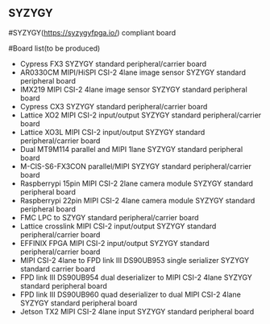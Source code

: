 ## SYZYGY

#SYZYGY(https://syzygyfpga.io/) compliant board

#Board list(to be produced) 
- Cypress FX3 SYZYGY standard peripheral/carrier board
- AR0330CM MIPI/HiSPI CSI-2 4lane image sensor SYZYGY standard peripheral board
- IMX219 MIPI CSI-2 4lane image sensor SYZYGY standard peripheral board
- Cypress CX3 SYZYGY standard peripheral/carrier board
- Lattice XO2 MIPI CSI-2 input/output SYZYGY standard peripheral/carrier board
- Lattice XO3L MIPI CSI-2 input/output SYZYGY standard peripheral/carrier board
- Dual MT9M114 parallel and MIPI 1lane SYZYGY standard peripheral board
- M-CIS-S6-FX3CON parallel/MIPI SYZYGY standard peripheral/carrier board
- Raspberrypi 15pin MIPI CSI-2 2lane camera module SYZYGY standard peripheral board
- Raspberrypi 22pin MIPI CSI-2 4lane camera module SYZYGY standard peripheral board
- FMC LPC to SZYGY standard peripheral/carrier board
- Lattice crosslink MIPI CSI-2 input/output SYZYGY standard peripheral/carrier board
- EFFINIX FPGA MIPI CSI-2 input/output SYZYGY standard peripheral/carrier board
- MIPI CSI-2 4lane to FPD link III DS90UB953 single serializer SYZYGY standard carrier board
- FPD link III DS90UB954 dual deserializer to MIPI CSI-2 4lane SYZYGY standard peripheral board
- FPD link III DS90UB960 quad deserializer to dual MIPI CSI-2 4lane SYZYGY standard peripheral board
- Jetson TX2 MIPI CSI-2 4lane input SYZYGY standard peripheral board

